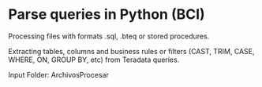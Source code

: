 # Parse queries in Python (BCI)

Processing files with formats .sql, .bteq or stored procedures. 

Extracting tables, columns and business rules or filters (CAST, TRIM, CASE, WHERE, ON, GROUP BY, etc) from Teradata queries.  

Input Folder: ArchivosProcesar 


